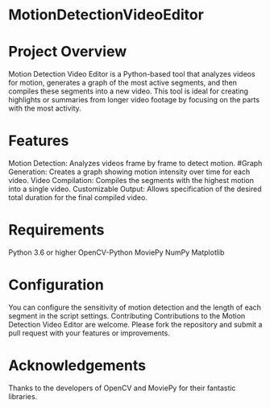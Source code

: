 # MotionDetectionVideoEditor

# Project Overview
Motion Detection Video Editor is a Python-based tool that analyzes videos for motion, generates a graph of the most active segments, and then compiles these segments into a new video. This tool is ideal for creating highlights or summaries from longer video footage by focusing on the parts with the most activity.

# Features
Motion Detection: Analyzes videos frame by frame to detect motion.
#Graph Generation: Creates a graph showing motion intensity over time for each video.
Video Compilation: Compiles the segments with the highest motion into a single video.
Customizable Output: Allows specification of the desired total duration for the final compiled video.

# Requirements
Python 3.6 or higher
OpenCV-Python
MoviePy
NumPy
Matplotlib

# Configuration
You can configure the sensitivity of motion detection and the length of each segment in the script settings.
Contributing
Contributions to the Motion Detection Video Editor are welcome. Please fork the repository and submit a pull request with your features or improvements.

# Acknowledgements
Thanks to the developers of OpenCV and MoviePy for their fantastic libraries.
